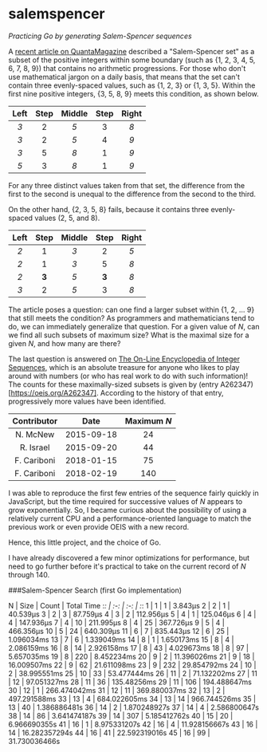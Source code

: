# salemspencer

_Practicing Go by generating Salem-Spencer sequences_

A [recent article on QuantaMagazine](https://www.quantamagazine.org/to-win-this-numbers-game-learn-to-avoid-math-patterns-20200507/) described a "Salem-Spencer set" as a subset of the positive integers within some boundary (such as {1, 2, 3, 4, 5, 6, 7, 8, 9}) that contains no arithmetic progressions. For those who don't use mathematical jargon on a daily basis, that means that the set can't contain three evenly-spaced values, such as {1, 2, 3} or {1, 3, 5}. Within the first nine positive integers, {3, 5, 8, 9} meets this condition, as shown below.

Left | Step | Middle | Step | Right
:--: | :--: | :----: | :--: | :---:
_3_ | 2  | _5_ | 3 | _8_
_3_ | 2  | _5_ | 4 | _9_
_3_ | 5  | _8_ | 1 | _9_
_5_ | 3  | _8_ | 1 | _9_

For any three distinct values taken from that set, the difference from the first to the second is unequal to the difference from the second to the third.

On the other hand, {2, 3, 5, 8} fails, because it contains three evenly-spaced values (2, 5, and 8).

Left | Step | Middle | Step | Right
:--: | :--: | :----: | :--: | :---:
_2_ | 1  | _3_ | 2 | _5_
_2_ | 1  | _3_ | 5 | _8_
_2_ | **3**  | _5_ | **3** | _8_
_3_ | 2  | _5_ | 3 | _8_

The article poses a question: can one find a larger subset within {1, 2, ... 9} that still meets the condition? As programmers and mathematicians tend to do, we can immediately generalize that question. For a given value of _N_, can we find all such subsets of maximum size? What is the maximal size for a given _N_, and how many are there?

The last question is answered on [The On-Line Encyclopedia of Integer Sequences](https://oeis.org/), which is an absolute treasure for anyone who likes to play around with numbers (or who has real work to do with such information)! The counts for these maximally-sized subsets is given by (entry A262347)[https://oeis.org/A262347]. According to the history of that entry, progressively more values have been identified.

Contributor | Date | Maximum _N_
:---------: | :--: | :---------:
N. McNew | 2015-09-18 | 24
R. Israel | 2015-09-20 | 44
F. Cariboni | 2018-01-15 | 75
F. Cariboni | 2018-02-19 | 140

I was able to reproduce the first few entries of the sequence fairly quickly in JavaScript, but the time required for successive values of _N_ appears to grow exponentially. So, I became curious about the possibility of using a relatively current CPU and a performance-oriented language to match the previous work or even provide OEIS with a new record.

Hence, this little project, and the choice of Go.

I have already discovered a few minor optimizations for performance, but need to go further before it's practical to take on the current record of _N_ through 140.

###Salem-Spencer Search (first Go implementation)

N | Size | Count | Total Time
:_: | :-: | :-: | :_:
1 | 1 | 1 | 3.843µs
2 | 2 | 1 | 40.539µs
3 | 2 | 3 | 87.759µs
4 | 3 | 2 | 112.956µs
5 | 4 | 1 | 125.046µs
6 | 4 | 4 | 147.936µs
7 | 4 | 10 | 211.995µs
8 | 4 | 25 | 367.726µs
9 | 5 | 4 | 466.356µs
10 | 5 | 24 | 640.309µs
11 | 6 | 7 | 835.443µs
12 | 6 | 25 | 1.096034ms
13 | 7 | 6 | 1.339049ms
14 | 8 | 1 | 1.650173ms
15 | 8 | 4 | 2.086159ms
16 | 8 | 14 | 2.926158ms
17 | 8 | 43 | 4.029673ms
18 | 8 | 97 | 5.657035ms
19 | 8 | 220 | 8.452234ms
20 | 9 | 2 | 11.396026ms
21 | 9 | 18 | 16.009507ms
22 | 9 | 62 | 21.611098ms
23 | 9 | 232 | 29.854792ms
24 | 10 | 2 | 38.995551ms
25 | 10 | 33 | 53.477444ms
26 | 11 | 2 | 71.132202ms
27 | 11 | 12 | 97.051327ms
28 | 11 | 36 | 135.48256ms
29 | 11 | 106 | 194.488647ms
30 | 12 | 1 | 266.474042ms
31 | 12 | 11 | 369.880037ms
32 | 13 | 2 | 497.291588ms
33 | 13 | 4 | 684.022605ms
34 | 13 | 14 | 966.744526ms
35 | 13 | 40 | 1.386886481s
36 | 14 | 2 | 1.870248927s
37 | 14 | 4 | 2.586800647s
38 | 14 | 86 | 3.641474187s
39 | 14 | 307 | 5.185412762s
40 | 15 | 20 | 6.966690355s
41 | 16 | 1 | 8.975331207s
42 | 16 | 4 | 11.928156667s
43 | 16 | 14 | 16.282357294s
44 | 16 | 41 | 22.592319016s
45 | 16 | 99 | 31.730036466s
